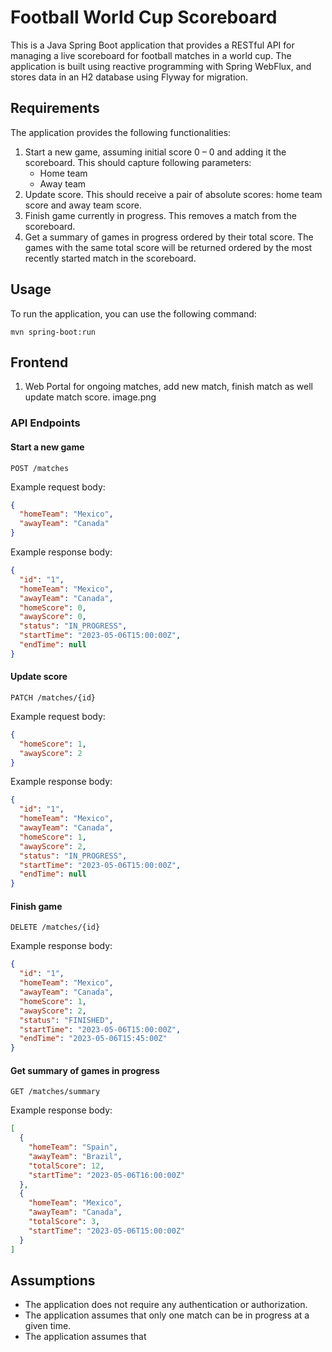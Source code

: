 # Football World Cup Scoreboard

This is a Java Spring Boot application that provides a RESTful API for managing a live scoreboard for football matches in a world cup. The application is built using reactive programming with Spring WebFlux, and stores data in an H2 database using Flyway for migration.

## Requirements

The application provides the following functionalities:

1. Start a new game, assuming initial score 0 – 0 and adding it the scoreboard. This should capture following parameters:
    - Home team
    - Away team
2. Update score. This should receive a pair of absolute scores: home team score and away team score.
3. Finish game currently in progress. This removes a match from the scoreboard.
4. Get a summary of games in progress ordered by their total score. The games with the same total score will be returned ordered by the most recently started match in the scoreboard.

## Usage

To run the application, you can use the following command:

```
mvn spring-boot:run
```
## Frontend
1. Web Portal for ongoing matches, add new match, finish match as well update match score.
image.png

### API Endpoints

#### Start a new game

```
POST /matches
```

Example request body:

```json
{
  "homeTeam": "Mexico",
  "awayTeam": "Canada"
}
```

Example response body:

```json
{
  "id": "1",
  "homeTeam": "Mexico",
  "awayTeam": "Canada",
  "homeScore": 0,
  "awayScore": 0,
  "status": "IN_PROGRESS",
  "startTime": "2023-05-06T15:00:00Z",
  "endTime": null
}
```

#### Update score

```
PATCH /matches/{id}
```

Example request body:

```json
{
  "homeScore": 1,
  "awayScore": 2
}
```

Example response body:

```json
{
  "id": "1",
  "homeTeam": "Mexico",
  "awayTeam": "Canada",
  "homeScore": 1,
  "awayScore": 2,
  "status": "IN_PROGRESS",
  "startTime": "2023-05-06T15:00:00Z",
  "endTime": null
}
```

#### Finish game

```
DELETE /matches/{id}
```

Example response body:

```json
{
  "id": "1",
  "homeTeam": "Mexico",
  "awayTeam": "Canada",
  "homeScore": 1,
  "awayScore": 2,
  "status": "FINISHED",
  "startTime": "2023-05-06T15:00:00Z",
  "endTime": "2023-05-06T15:45:00Z"
}
```

#### Get summary of games in progress

```
GET /matches/summary
```

Example response body:

```json
[
  {
    "homeTeam": "Spain",
    "awayTeam": "Brazil",
    "totalScore": 12,
    "startTime": "2023-05-06T16:00:00Z"
  },
  {
    "homeTeam": "Mexico",
    "awayTeam": "Canada",
    "totalScore": 3,
    "startTime": "2023-05-06T15:00:00Z"
  }
]
```

## Assumptions

- The application does not require any authentication or authorization.
- The application assumes that only one match can be in progress at a given time.
- The application assumes that